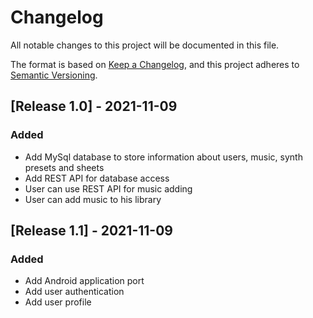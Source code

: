 # Changelog
All notable changes to this project will be documented in this file.

The format is based on [Keep a Changelog](https://keepachangelog.com/en/1.0.0/),
and this project adheres to [Semantic Versioning](https://semver.org/spec/v2.0.0.html).

## [Release 1.0] - 2021-11-09

### Added

- Add MySql database to store information about users, music, synth presets and sheets
- Add REST API for database access
- User can use REST API for music adding
- User can add music to his library

## [Release 1.1] - 2021-11-09

### Added

- Add Android application port 
- Add user authentication
- Add user profile
